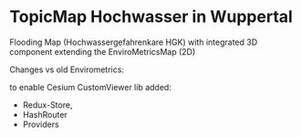 # TopicMap Hochwasser in Wuppertal

Flooding Map (Hochwassergefahrenkare HGK) with integrated 3D component extending the EnviroMetricsMap (2D)



Changes vs old Envirometrics:

to enable Cesium CustomViewer lib added:
- Redux-Store,
- HashRouter
- Providers
